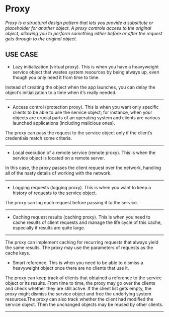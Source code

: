 # Proxy

_Proxy is a structural design pattern that lets you provide a substitute or placeholder for another object. A proxy controls access to the original object, allowing you to perform something either before or after the request gets through to the original object._

## USE CASE

- Lazy initialization (virtual proxy). This is when you have a heavyweight service object that wastes system resources by being always up, even though you only need it from time to time.

Instead of creating the object when the app launches, you can delay the object’s initialization to a time when it’s really needed.

---

- Access control (protection proxy). This is when you want only specific clients to be able to use the service object; for instance, when your objects are crucial parts of an operating system and clients are various launched applications (including malicious ones).

The proxy can pass the request to the service object only if the client’s credentials match some criteria.

---

- Local execution of a remote service (remote proxy). This is when the service object is located on a remote server.

In this case, the proxy passes the client request over the network, handling all of the nasty details of working with the network.

---

- Logging requests (logging proxy). This is when you want to keep a history of requests to the service object.

The proxy can log each request before passing it to the service.

---

- Caching request results (caching proxy). This is when you need to cache results of client requests and manage the life cycle of this cache, especially if results are quite large.

---

The proxy can implement caching for recurring requests that always yield the same results. The proxy may use the parameters of requests as the cache keys.

- Smart reference. This is when you need to be able to dismiss a heavyweight object once there are no clients that use it.

The proxy can keep track of clients that obtained a reference to the service object or its results. From time to time, the proxy may go over the clients and check whether they are still active. If the client list gets empty, the proxy might dismiss the service object and free the underlying system resources.The proxy can also track whether the client had modified the service object. Then the unchanged objects may be reused by other clients.

---
